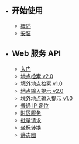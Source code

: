 - ## 开始使用

    - [概述](/docs/{{version}}/overview)
    - [安装](/docs/{{version}}/installation)

- ## Web 服务 API

    - [入门](/docs/{{version}}/web-api/index)
    - [地点检索 v2.0](/docs/{{version}}/web-api/place-search)
    - [境外地点检索 v1.0](/docs/{{version}}/web-api/abroad-place-search)
    - [地点输入提示 v2.0](/docs/{{version}}/web-api/place-suggest)
    - [境外地点输入提示 v1.0](/docs/{{version}}/web-api/abroad-place-suggest)
    - [普通 IP 定位](/docs/{{version}}/web-api/ip-locate)
    - [时区服务](/docs/{{version}}/web-api/timezone)
    - [批量请求](/docs/{{version}}/web-api/batch-request)
    - [坐标转换](/docs/{{version}}/web-api/coords-convert)
    - [静态图](/docs/{{version}}/web-api/static-map)
